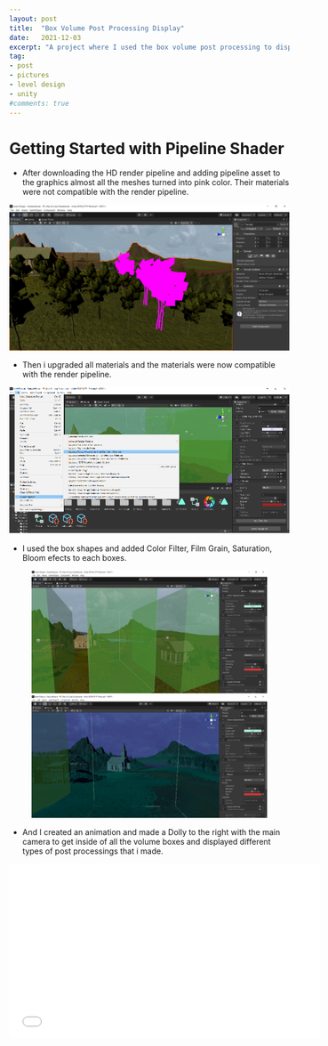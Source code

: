 ```yaml
---
layout: post
title:  "Box Volume Post Processing Display"
date:   2021-12-03
excerpt: "A project where I used the box volume post processing to display the level I designed"
tag:
- post
- pictures
- level design
- unity 
#comments: true
---
```

# Getting Started with Pipeline Shader

* After downloading the HD render pipeline and adding pipeline asset to the graphics almost all the meshes turned into pink color. Their materials were not compatible with the render pipeline. 

<img src="\assets\img\LevelDesignpost\pinkassets.png"/>

* Then i upgraded all materials and the materials were now compatible with the render pipeline. 

<img src="\assets\img\LevelDesignpost\upgradeMaterials.png"/>

* I used the box shapes and added Color Filter, Film Grain, Saturation, Bloom efects to each boxes. 

<figure class="half">
	<img src="\assets\img\LevelDesignpost\boxvolumepic.png"/>
	<img src="\assets\img\LevelDesignpost\boxvolumeinsidepic.png"/>
</figure>

* And I created an animation and made a Dolly to the right with the main camera to get inside of all the volume boxes and displayed different types of post processings that i made. 

<iframe width="560" height="315" src="//www.youtube.com/embed/EuzfzwchzzE" frameborder="0"> </iframe>
